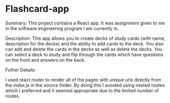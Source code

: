 # Flashcard-app

Summary: This project contains a React app. It was assignment given to me in the software engineering program I am currently in.

Description: This app allows you to create decks of study cards (with name, description for the decks) and the ability to add cards to the deck. You 
also can edit and delete the cards in the decks as well as delete the decks. You can select a deck to study and flip through the cards which have questions on the front and answers on the back. 

Futher Details:

 I used react router to render all of the pages with unique urls directly from the index.js in the source folder. By doing this I avoided using nested routes which I preferred and it seemed appropriate due to the limited number of routes.


























